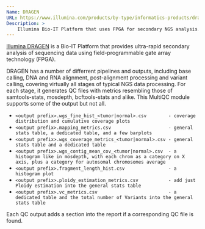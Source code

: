 ```yaml
---
Name: DRAGEN
URL: https://www.illumina.com/products/by-type/informatics-products/dragen-bio-it-platform.html
Description: >
    Illumina Bio-IT Platform that uses FPGA for secondary NGS analysis.
---
```


[Illumina DRAGEN](https://www.illumina.com/products/by-type/informatics-products/dragen-bio-it-platform.html)
is a Bio-IT Platform that provides ultra-rapid secondary analysis of sequencing data using field-programmable 
gate array technology (FPGA).

DRAGEN has a number of differrent pipelines and outputs, including base calling, DNA and RNA alignment,
post-alignment processing and variant calling, covering virtually all stages of typical NGS data processing.
For each stage, it generates QC files with metrics resembling those of samtools-stats, mosdepth, bcftools-stats 
and alike. This MultiQC module supports some of the output but not all.

- `<output prefix>.wgs_fine_hist_<tumor|normal>.csv        - coverage distribution and cumulative coverage plots`
- `<output prefix>.mapping_metrics.csv                     - general stats table, a dedicated table, and a few barplots`
- `<output prefix>.wgs_coverage_metrics_<tumor|normal>.csv - general stats table and a dedicated table`
- `<output prefix>.wgs_contig_mean_cov_<tumor|normal>.csv  - a histogram like in mosdepth, with each chrom as a category on X axis, plus a category for autosomal chromosomes average`
- `<output prefix>.fragment_length_hist.csv                - a histogram plot`
- `<output prefix>.ploidy_estimation_metrics.csv           - add just Ploidy estimation into the general stats table`
- `<output prefix>.vc_metrics.csv                          - a dedicated table and the total number of Variants into the general stats table`

Each QC output adds a section into the report if a corresponding QC file is found.
